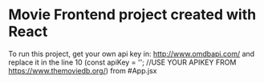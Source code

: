 # Movie Frontend project created with React 
To run this project, get your own api key in:
http://www.omdbapi.com/
and replace it in the line 10 (const apiKey = ''; //USE YOUR APIKEY  FROM https://www.themoviedb.org/) from #App.jsx

